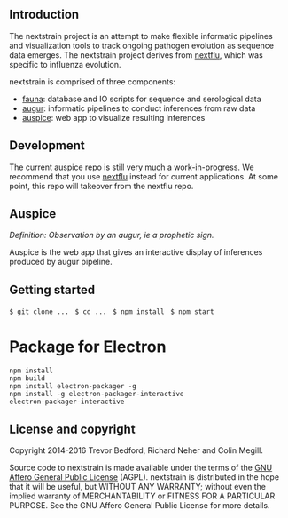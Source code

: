 ## Introduction

The nextstrain project is an attempt to make flexible informatic pipelines and visualization tools to track ongoing pathogen evolution as sequence data emerges. The nextstrain project derives from [nextflu](https://github.com/blab/nextflu), which was specific to influenza evolution.

nextstrain is comprised of three components:

* [fauna](https://github.com/nextstrain/fauna): database and IO scripts for sequence and serological data
* [augur](https://github.com/nextstrain/augur): informatic pipelines to conduct inferences from raw data
* [auspice](https://github.com/nextstrain/auspice): web app to visualize resulting inferences

## Development

The current auspice repo is still very much a work-in-progress. We recommend that you use [nextflu](https://github.com/blab/nextflu) instead for current applications. At some point, this repo will takeover from the nextflu repo.

## Auspice

*Definition: Observation by an augur, ie a prophetic sign.*

Auspice is the web app that gives an interactive display of inferences produced by augur pipeline.

## Getting started

`$ git clone ... `
`$ cd ... `
`$ npm install `
`$ npm start `

# Package for Electron
```
npm install
npm build
npm install electron-packager -g
npm install -g electron-packager-interactive
electron-packager-interactive
```

## License and copyright

Copyright 2014-2016 Trevor Bedford, Richard Neher and Colin Megill.

Source code to nextstrain is made available under the terms of the [GNU Affero General Public License](LICENSE.txt) (AGPL). nextstrain is distributed in the hope that it will be useful, but WITHOUT ANY WARRANTY; without even the implied warranty of MERCHANTABILITY or FITNESS FOR A PARTICULAR PURPOSE.  See the GNU Affero General Public License for more details.
